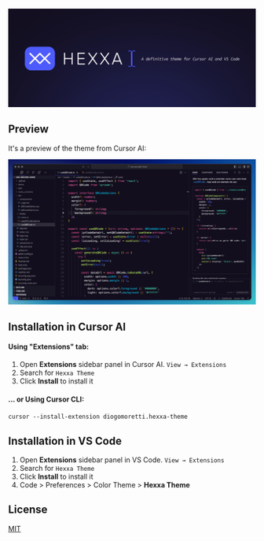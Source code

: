 ![Hexxa Theme Preview](./docs/banner.png)

## Preview

It's a preview of the theme from Cursor AI:

![Hexxa Theme Preview](./docs/screenshot.png)

## Installation in Cursor AI

#### Using "Extensions" tab:

1. Open **Extensions** sidebar panel in Cursor AI. `View → Extensions`
2. Search for `Hexxa Theme`
3. Click **Install** to install it

#### ... or Using Cursor CLI:

```
cursor --install-extension diogomoretti.hexxa-theme
```

## Installation in VS Code

1. Open **Extensions** sidebar panel in VS Code. `View → Extensions`
2. Search for `Hexxa Theme`
3. Click **Install** to install it
4. Code > Preferences > Color Theme > **Hexxa Theme**

## License

[MIT](./license.md)
